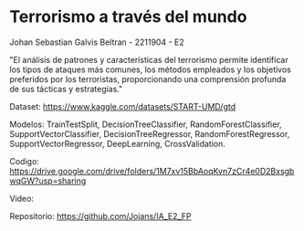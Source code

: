 # Terrorismo a través del mundo
Johan Sebastian Galvis Beltran - 2211904 - E2

"El análisis de patrones y características del terrorismo permite identificar los tipos de ataques más comunes, los métodos empleados y los objetivos preferidos por los terroristas, proporcionando una comprensión profunda de sus tácticas y estrategias."

Dataset: https://www.kaggle.com/datasets/START-UMD/gtd

Modelos: TrainTestSplit, DecisionTreeClassifier, RandomForestClassifier, SupportVectorClassifier, DecisionTreeRegressor, RandomForestRegressor, SupportVectorRegressor, DeepLearning, CrossValidation.

Codigo: https://drive.google.com/drive/folders/1M7xv15BbAoqKvn7zCr4e0D2BxsgbwqGW?usp=sharing

Video:

Repositorio: https://github.com/Jojans/IA_E2_FP
